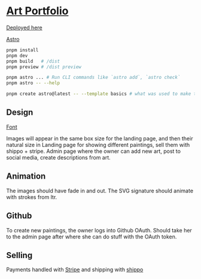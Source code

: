 # [Art Portfolio](https://github.com/great-art-portfolio/art-website)

[Deployed here](https://art-website-cm4.pages.dev/)

[Astro](https://docs.astro.build)

```sh
pnpm install
pnpm dev
pnpm build   # /dist
pnpm preview # /dist preview

pnpm astro ... # Run CLI commands like `astro add`, `astro check`
pnpm astro -- --help

pnpm create astro@latest -- --template basics # what was used to make this template
```

## Design

[Font](https://fonts.google.com/specimen/Nothing+You+Could+Do)

Images will appear in the same box size for the landing page, and then their natural size in 
Landing page for showing different paintings, sell them with shippo + stripe.
Admin page where the owner can add new art, post to social media, create descriptions from art.

## Animation

The images should have fade in and out.
The SVG signature should animate with strokes from ltr.

## Github

To create new paintings, the owner logs into Github OAuth.
Should take her to the admin page after where she can do stuff with the OAuth token.

## Selling

Payments handled with [Stripe](https://stripe.com/en-ca) and shipping with [shippo](https://goshippo.com/)
